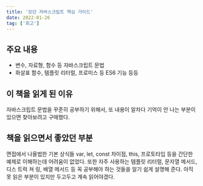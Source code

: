 ```yaml
---
title: '모던 자바스크립트 핵심 가이드'
date: 2022-01-26
tag: ['회고']
---
```


## 주요 내용

- 변수, 자료형, 함수 등 자바스크립트 문법
- 화살표 함수, 템플릿 리터럴, 프로미스 등 ES6 기능 등등

## 이 책을 읽게 된 이유

자바스크립트 문법을 꾸준히 공부하기 위해서, 또 내용이 알차다 기억이 안 나는 부분이 있으면 찾아보려고 구매했다.

## 책을 읽으면서 좋았던 부분

면접에서 나올법한 기본 상식들 var, let, const 차이점, this, 프로토타입 등을 간단한 예제로 이해하는데 어려움이 없었다. 또한 자주 사용하는 템플릿 리터럴, 문자열 메서드, 디스 트럭 쳐 링, 배열 메서드 등 꼭 공부해야 하는 것들을 알기 쉽게 설명해 준다. 아직 못 읽은 부분이 있지만 두고두고 계속 읽어야겠다.
